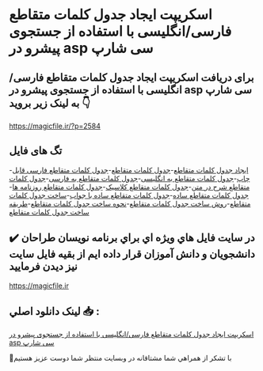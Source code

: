 # اسکریپت ایجاد جدول کلمات متقاطع فارسی/انگلیسی با استفاده از جستجوی پیشرو در asp سی شارپ

## برای دریافت اسکریپت ایجاد جدول کلمات متقاطع فارسی/انگلیسی با استفاده از جستجوی پیشرو در asp سی شارپ به لینک زیر بروید 👇

https://magicfile.ir/?p=2584

## تگ های فایل

-[ایجاد جدول کلمات متقاطع](https://magicfile.ir/product/%d8%a7%d8%b3%da%a9%d8%b1%db%8c%d9%be%d8%aa-%d8%a7%db%8c%d8%ac%d8%a7%d8%af-%d8%ac%d8%af%d9%88%d9%84-%da%a9%d9%84%d9%85%d8%a7%d8%aa-%d9%85%d8%aa%d9%82%d8%a7%d8%b7%d8%b9-%d9%81%d8%a7%d8%b1%d8%b3%db%8c%d8%a7%d9%86%da%af%d9%84%db%8c%d8%b3%db%8c/)-[جدول کلمات متقاطع](https://magicfile.ir/product/%d8%a7%d8%b3%da%a9%d8%b1%db%8c%d9%be%d8%aa-%d8%a7%db%8c%d8%ac%d8%a7%d8%af-%d8%ac%d8%af%d9%88%d9%84-%da%a9%d9%84%d9%85%d8%a7%d8%aa-%d9%85%d8%aa%d9%82%d8%a7%d8%b7%d8%b9-%d9%81%d8%a7%d8%b1%d8%b3%db%8c%d8%a7%d9%86%da%af%d9%84%db%8c%d8%b3%db%8c/)-[جدول کلمات متقاطع فارسی قابل چاپ](https://magicfile.ir/product/%d8%a7%d8%b3%da%a9%d8%b1%db%8c%d9%be%d8%aa-%d8%a7%db%8c%d8%ac%d8%a7%d8%af-%d8%ac%d8%af%d9%88%d9%84-%da%a9%d9%84%d9%85%d8%a7%d8%aa-%d9%85%d8%aa%d9%82%d8%a7%d8%b7%d8%b9-%d9%81%d8%a7%d8%b1%d8%b3%db%8c%d8%a7%d9%86%da%af%d9%84%db%8c%d8%b3%db%8c/)-[جدول کلمات متقاطع به انگلیسی](https://magicfile.ir/product/%d8%a7%d8%b3%da%a9%d8%b1%db%8c%d9%be%d8%aa-%d8%a7%db%8c%d8%ac%d8%a7%d8%af-%d8%ac%d8%af%d9%88%d9%84-%da%a9%d9%84%d9%85%d8%a7%d8%aa-%d9%85%d8%aa%d9%82%d8%a7%d8%b7%d8%b9-%d9%81%d8%a7%d8%b1%d8%b3%db%8c%d8%a7%d9%86%da%af%d9%84%db%8c%d8%b3%db%8c/)-[جدول کلمات متقاطع به فارسی](https://magicfile.ir/product/%d8%a7%d8%b3%da%a9%d8%b1%db%8c%d9%be%d8%aa-%d8%a7%db%8c%d8%ac%d8%a7%d8%af-%d8%ac%d8%af%d9%88%d9%84-%da%a9%d9%84%d9%85%d8%a7%d8%aa-%d9%85%d8%aa%d9%82%d8%a7%d8%b7%d8%b9-%d9%81%d8%a7%d8%b1%d8%b3%db%8c%d8%a7%d9%86%da%af%d9%84%db%8c%d8%b3%db%8c/)-[جدول کلمات متقاطع شرح در متن](https://magicfile.ir/product/%d8%a7%d8%b3%da%a9%d8%b1%db%8c%d9%be%d8%aa-%d8%a7%db%8c%d8%ac%d8%a7%d8%af-%d8%ac%d8%af%d9%88%d9%84-%da%a9%d9%84%d9%85%d8%a7%d8%aa-%d9%85%d8%aa%d9%82%d8%a7%d8%b7%d8%b9-%d9%81%d8%a7%d8%b1%d8%b3%db%8c%d8%a7%d9%86%da%af%d9%84%db%8c%d8%b3%db%8c/)-[جدول کلمات متقاطع کلاسیک](https://magicfile.ir/product/%d8%a7%d8%b3%da%a9%d8%b1%db%8c%d9%be%d8%aa-%d8%a7%db%8c%d8%ac%d8%a7%d8%af-%d8%ac%d8%af%d9%88%d9%84-%da%a9%d9%84%d9%85%d8%a7%d8%aa-%d9%85%d8%aa%d9%82%d8%a7%d8%b7%d8%b9-%d9%81%d8%a7%d8%b1%d8%b3%db%8c%d8%a7%d9%86%da%af%d9%84%db%8c%d8%b3%db%8c/)-[جدول کلمات متقاطع روزنامه ها](https://magicfile.ir/product/%d8%a7%d8%b3%da%a9%d8%b1%db%8c%d9%be%d8%aa-%d8%a7%db%8c%d8%ac%d8%a7%d8%af-%d8%ac%d8%af%d9%88%d9%84-%da%a9%d9%84%d9%85%d8%a7%d8%aa-%d9%85%d8%aa%d9%82%d8%a7%d8%b7%d8%b9-%d9%81%d8%a7%d8%b1%d8%b3%db%8c%d8%a7%d9%86%da%af%d9%84%db%8c%d8%b3%db%8c/)-[جدول کلمات متقاطع ساده](https://magicfile.ir/product/%d8%a7%d8%b3%da%a9%d8%b1%db%8c%d9%be%d8%aa-%d8%a7%db%8c%d8%ac%d8%a7%d8%af-%d8%ac%d8%af%d9%88%d9%84-%da%a9%d9%84%d9%85%d8%a7%d8%aa-%d9%85%d8%aa%d9%82%d8%a7%d8%b7%d8%b9-%d9%81%d8%a7%d8%b1%d8%b3%db%8c%d8%a7%d9%86%da%af%d9%84%db%8c%d8%b3%db%8c/)-[جدول کلمات متقاطع ساده با جواب](https://magicfile.ir/product/%d8%a7%d8%b3%da%a9%d8%b1%db%8c%d9%be%d8%aa-%d8%a7%db%8c%d8%ac%d8%a7%d8%af-%d8%ac%d8%af%d9%88%d9%84-%da%a9%d9%84%d9%85%d8%a7%d8%aa-%d9%85%d8%aa%d9%82%d8%a7%d8%b7%d8%b9-%d9%81%d8%a7%d8%b1%d8%b3%db%8c%d8%a7%d9%86%da%af%d9%84%db%8c%d8%b3%db%8c/)-[ساخت جدول کلمات متقاطع](https://magicfile.ir/product/%d8%a7%d8%b3%da%a9%d8%b1%db%8c%d9%be%d8%aa-%d8%a7%db%8c%d8%ac%d8%a7%d8%af-%d8%ac%d8%af%d9%88%d9%84-%da%a9%d9%84%d9%85%d8%a7%d8%aa-%d9%85%d8%aa%d9%82%d8%a7%d8%b7%d8%b9-%d9%81%d8%a7%d8%b1%d8%b3%db%8c%d8%a7%d9%86%da%af%d9%84%db%8c%d8%b3%db%8c/)-[روش ساخت جدول کلمات متقاطع](https://magicfile.ir/product/%d8%a7%d8%b3%da%a9%d8%b1%db%8c%d9%be%d8%aa-%d8%a7%db%8c%d8%ac%d8%a7%d8%af-%d8%ac%d8%af%d9%88%d9%84-%da%a9%d9%84%d9%85%d8%a7%d8%aa-%d9%85%d8%aa%d9%82%d8%a7%d8%b7%d8%b9-%d9%81%d8%a7%d8%b1%d8%b3%db%8c%d8%a7%d9%86%da%af%d9%84%db%8c%d8%b3%db%8c/)-[نحوه ساخت جدول کلمات متقاطع](https://magicfile.ir/product/%d8%a7%d8%b3%da%a9%d8%b1%db%8c%d9%be%d8%aa-%d8%a7%db%8c%d8%ac%d8%a7%d8%af-%d8%ac%d8%af%d9%88%d9%84-%da%a9%d9%84%d9%85%d8%a7%d8%aa-%d9%85%d8%aa%d9%82%d8%a7%d8%b7%d8%b9-%d9%81%d8%a7%d8%b1%d8%b3%db%8c%d8%a7%d9%86%da%af%d9%84%db%8c%d8%b3%db%8c/)-[طریقه ساخت جدول کلمات متقاطع](https://magicfile.ir/product/%d8%a7%d8%b3%da%a9%d8%b1%db%8c%d9%be%d8%aa-%d8%a7%db%8c%d8%ac%d8%a7%d8%af-%d8%ac%d8%af%d9%88%d9%84-%da%a9%d9%84%d9%85%d8%a7%d8%aa-%d9%85%d8%aa%d9%82%d8%a7%d8%b7%d8%b9-%d9%81%d8%a7%d8%b1%d8%b3%db%8c%d8%a7%d9%86%da%af%d9%84%db%8c%d8%b3%db%8c/)

## ✔️ در سايت فايل هاي ويژه اي براي برنامه نويسان طراحان دانشجويان و دانش آموزان قرار داده ايم از بقيه فايل سايت نيز ديدن فرماييد

https://magicfile.ir


## لينک دانلود اصلي 📥 :

[اسکریپت ایجاد جدول کلمات متقاطع فارسی/انگلیسی با استفاده از جستجوی پیشرو در asp سی شارپ](https://magicfile.ir/product/%d8%a7%d8%b3%da%a9%d8%b1%db%8c%d9%be%d8%aa-%d8%a7%db%8c%d8%ac%d8%a7%d8%af-%d8%ac%d8%af%d9%88%d9%84-%da%a9%d9%84%d9%85%d8%a7%d8%aa-%d9%85%d8%aa%d9%82%d8%a7%d8%b7%d8%b9-%d9%81%d8%a7%d8%b1%d8%b3%db%8c%d8%a7%d9%86%da%af%d9%84%db%8c%d8%b3%db%8c/) 


🙏با تشکر از همراهي شما مشتاقانه در وبسایت منتظر شما دوست عزیز هستیم


